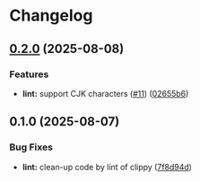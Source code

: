 # Changelog

## [0.2.0](https://github.com/henry-hsieh/genlint/compare/v0.1.0...v0.2.0) (2025-08-08)


### Features

* **lint:** support CJK characters ([#11](https://github.com/henry-hsieh/genlint/issues/11)) ([02655b6](https://github.com/henry-hsieh/genlint/commit/02655b66501af441b421e367ef10a4b69f21fff1))

## 0.1.0 (2025-08-07)


### Bug Fixes

* **lint:** clean-up code by lint of clippy ([7f8d94d](https://github.com/henry-hsieh/genlint/commit/7f8d94d9e705c96dee28b3819df5c3f818b734f9))
